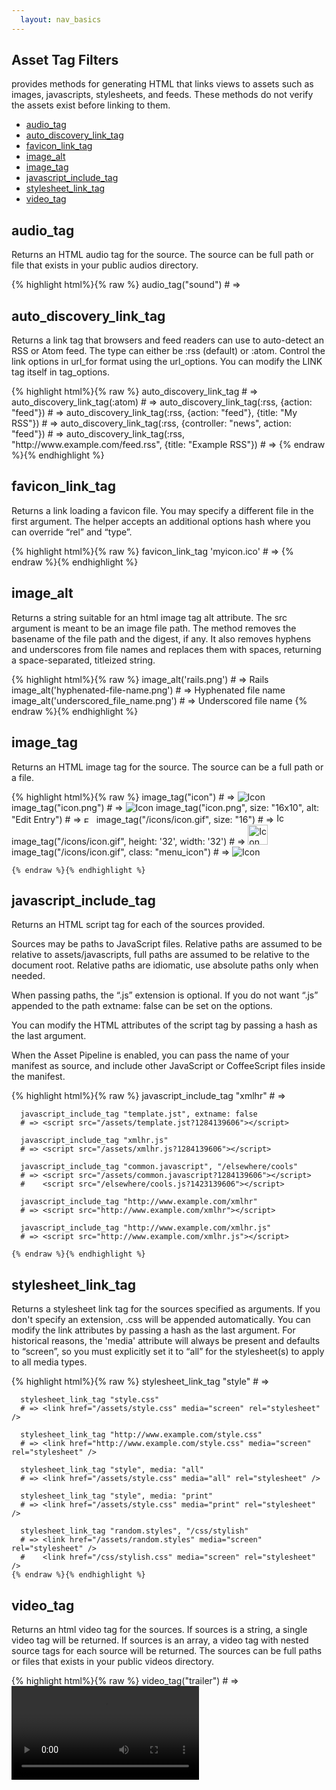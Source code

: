 ```yaml
---
  layout: nav_basics
---
```


<h2 class="section-title">Asset Tag Filters</h2>
provides methods for generating HTML that links views to assets such as images, javascripts, stylesheets, and feeds. These methods do not verify the assets exist before linking to them.

<div class="panel">
  <div class="panel-body">
    <ul>
      <li>
        <a href="#audio_tag">audio_tag</a>
      </li>
      <li>
        <a href="#auto_discovery_link_tag">auto_discovery_link_tag</a>
      </li>
      <li>
        <a href="#favicon_link_tag">favicon_link_tag</a>
      </li>
      <li>
        <a href="#image_alt">image_alt</a>
      </li>
      <li>
        <a href="#image_tag">image_tag</a>
      </li>
      <li>
        <a href="#javascript_include_tag">javascript_include_tag</a>
      </li>
      <li>
        <a href="#stylesheet_link_tag">stylesheet_link_tag</a>
      </li>
      <li>
        <a href="#video_tag">video_tag</a>
      </li>
    </ul>
  </div>
</div>

<h2 class="tags" id="audio_tag">audio_tag</h2>

Returns an HTML audio tag for the source. The source can be full path or file that exists in your public audios directory.

<div class="panel">
  <div class="panel-body">
    {% highlight html%}{% raw %}
      audio_tag("sound")
      # => <audio src="/audios/sound" />
      audio_tag("sound.wav")
      # => <audio src="/audios/sound.wav" />
      audio_tag("sound.wav", autoplay: true, controls: true)
      # => <audio autoplay="autoplay" controls="controls" src="/audios/sound.wav" />
      audio_tag("sound.wav", "sound.mid")
      # => <audio><source src="/audios/sound.wav" /><source src="/audios/sound.mid" /></audio>
    {% endraw %}{% endhighlight %}
  </div>
</div>

<h2 class="tags" id="auto_discovery_link_tag">auto_discovery_link_tag</h2>

Returns a link tag that browsers and feed readers can use to auto-detect an RSS or Atom feed. The type can either be :rss (default) or :atom. Control the link options in url_for format using the url_options. You can modify the LINK tag itself in tag_options.

<div class="panel">
  <div class="panel-body">
    {% highlight html%}{% raw %}
      auto_discovery_link_tag
      # => <link rel="alternate" type="application/rss+xml" title="RSS" href="http://www.currenthost.com/controller/action" />
      auto_discovery_link_tag(:atom)
      # => <link rel="alternate" type="application/atom+xml" title="ATOM" href="http://www.currenthost.com/controller/action" />
      auto_discovery_link_tag(:rss, {action: "feed"})
      # => <link rel="alternate" type="application/rss+xml" title="RSS" href="http://www.currenthost.com/controller/feed" />
      auto_discovery_link_tag(:rss, {action: "feed"}, {title: "My RSS"})
      # => <link rel="alternate" type="application/rss+xml" title="My RSS" href="http://www.currenthost.com/controller/feed" />
      auto_discovery_link_tag(:rss, {controller: "news", action: "feed"})
      # => <link rel="alternate" type="application/rss+xml" title="RSS" href="http://www.currenthost.com/news/feed" />
      auto_discovery_link_tag(:rss, "http://www.example.com/feed.rss", {title: "Example RSS"})
      # => <link rel="alternate" type="application/rss+xml" title="Example RSS" href="http://www.example.com/feed" />
    {% endraw %}{% endhighlight %}
  </div>
</div>

<h2 class="tags" id="favicon_link_tag">favicon_link_tag</h2>

Returns a link loading a favicon file. You may specify a different file in the first argument. The helper accepts an additional options hash where you can override “rel” and “type”.

<div class="panel">
  <div class="panel-body">
    {% highlight html%}{% raw %}
      favicon_link_tag 'myicon.ico'
      # => <link href="/assets/myicon.ico" rel="shortcut icon" type="image/vnd.microsoft.icon" />
    {% endraw %}{% endhighlight %}
  </div>
</div>

<h2 class="tags" id="image_alt">image_alt</h2>

Returns a string suitable for an html image tag alt attribute. The src argument is meant to be an image file path. The method removes the basename of the file path and the digest, if any. It also removes hyphens and underscores from file names and replaces them with spaces, returning a space-separated, titleized string.

<div class="panel">
  <div class="panel-body">
    {% highlight html%}{% raw %}
      image_alt('rails.png')
      # => Rails
      image_alt('hyphenated-file-name.png')
      # => Hyphenated file name
      image_alt('underscored_file_name.png')
      # => Underscored file name
    {% endraw %}{% endhighlight %}
  </div>
</div>

<h2 class="tags" id="image_tag">image_tag</h2>

Returns an HTML image tag for the source. The source can be a full path or a file.

<div class="panel">
  <div class="panel-body">
    {% highlight html%}{% raw %}
      image_tag("icon")
      # => <img alt="Icon" src="/assets/icon" />
      image_tag("icon.png")
      # => <img alt="Icon" src="/assets/icon.png" />
      image_tag("icon.png", size: "16x10", alt: "Edit Entry")
      # => <img src="/assets/icon.png" width="16" height="10" alt="Edit Entry" />
      image_tag("/icons/icon.gif", size: "16")
      # => <img src="/icons/icon.gif" width="16" height="16" alt="Icon" />
      image_tag("/icons/icon.gif", height: '32', width: '32')
      # => <img alt="Icon" height="32" src="/icons/icon.gif" width="32" />
      image_tag("/icons/icon.gif", class: "menu_icon")
      # => <img alt="Icon" class="menu_icon" src="/icons/icon.gif" />

    {% endraw %}{% endhighlight %}
  </div>
</div>

<h2 class="tags" id="javascript_include_tag">javascript_include_tag</h2>

Returns an HTML script tag for each of the sources provided.

Sources may be paths to JavaScript files. Relative paths are assumed to be relative to assets/javascripts, full paths are assumed to be relative to the document root. Relative paths are idiomatic, use absolute paths only when needed.

When passing paths, the “.js” extension is optional. If you do not want “.js” appended to the path extname: false can be set on the options.

You can modify the HTML attributes of the script tag by passing a hash as the last argument.

When the Asset Pipeline is enabled, you can pass the name of your manifest as source, and include other JavaScript or CoffeeScript files inside the manifest.

<div class="panel">
  <div class="panel-body">
    {% highlight html%}{% raw %}
      javascript_include_tag "xmlhr"
      # => <script src="/assets/xmlhr.js?1284139606"></script>

      javascript_include_tag "template.jst", extname: false
      # => <script src="/assets/template.jst?1284139606"></script>

      javascript_include_tag "xmlhr.js"
      # => <script src="/assets/xmlhr.js?1284139606"></script>

      javascript_include_tag "common.javascript", "/elsewhere/cools"
      # => <script src="/assets/common.javascript?1284139606"></script>
      #    <script src="/elsewhere/cools.js?1423139606"></script>

      javascript_include_tag "http://www.example.com/xmlhr"
      # => <script src="http://www.example.com/xmlhr"></script>

      javascript_include_tag "http://www.example.com/xmlhr.js"
      # => <script src="http://www.example.com/xmlhr.js"></script>

    {% endraw %}{% endhighlight %}
  </div>
</div>

<h2 class="tags" id="stylesheet_link_tag">stylesheet_link_tag</h2>

Returns a stylesheet link tag for the sources specified as arguments. If you don't specify an extension, .css will be appended automatically. You can modify the link attributes by passing a hash as the last argument. For historical reasons, the 'media' attribute will always be present and defaults to “screen”, so you must explicitly set it to “all” for the stylesheet(s) to apply to all media types.

<div class="panel">
  <div class="panel-body">
    {% highlight html%}{% raw %}
      stylesheet_link_tag "style"
      # => <link href="/assets/style.css" media="screen" rel="stylesheet" />

      stylesheet_link_tag "style.css"
      # => <link href="/assets/style.css" media="screen" rel="stylesheet" />

      stylesheet_link_tag "http://www.example.com/style.css"
      # => <link href="http://www.example.com/style.css" media="screen" rel="stylesheet" />

      stylesheet_link_tag "style", media: "all"
      # => <link href="/assets/style.css" media="all" rel="stylesheet" />

      stylesheet_link_tag "style", media: "print"
      # => <link href="/assets/style.css" media="print" rel="stylesheet" />

      stylesheet_link_tag "random.styles", "/css/stylish"
      # => <link href="/assets/random.styles" media="screen" rel="stylesheet" />
      #    <link href="/css/stylish.css" media="screen" rel="stylesheet" />
    {% endraw %}{% endhighlight %}
  </div>
</div>

<h2 class="tags" id="video_tag">video_tag</h2>

Returns an html video tag for the sources. If sources is a string, a single video tag will be returned. If sources is an array, a video tag with nested source tags for each source will be returned. The sources can be full paths or files that exists in your public videos directory.

<div class="panel">
  <div class="panel-body">
    {% highlight html%}{% raw %}
      video_tag("trailer")
      # => <video src="/videos/trailer" />
      video_tag("trailer.ogg")
      # => <video src="/videos/trailer.ogg" />
      video_tag("trailer.ogg", controls: true, autobuffer: true)
      # => <video autobuffer="autobuffer" controls="controls" src="/videos/trailer.ogg" />
      video_tag("trailer.m4v", size: "16x10", poster: "screenshot.png")
      # => <video src="/videos/trailer.m4v" width="16" height="10" poster="/assets/screenshot.png" />
      video_tag("/trailers/hd.avi", size: "16x16")
      # => <video src="/trailers/hd.avi" width="16" height="16" />
      video_tag("/trailers/hd.avi", size: "16")
      # => <video height="16" src="/trailers/hd.avi" width="16" />
      video_tag("/trailers/hd.avi", height: '32', width: '32')
      # => <video height="32" src="/trailers/hd.avi" width="32" />
      video_tag("trailer.ogg", "trailer.flv")
      # => <video><source src="/videos/trailer.ogg" /><source src="/videos/trailer.flv" /></video>
      video_tag(["trailer.ogg", "trailer.flv"])
      # => <video><source src="/videos/trailer.ogg" /><source src="/videos/trailer.flv" /></video>
      video_tag(["trailer.ogg", "trailer.flv"], size: "160x120")
      # => <video height="120" width="160"><source src="/videos/trailer.ogg" /><source src="/videos/trailer.flv" /></video>
    {% endraw %}{% endhighlight %}
  </div>
</div>